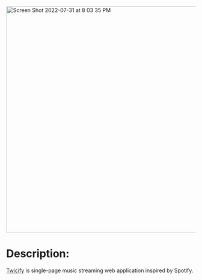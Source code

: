 <img width="600" alt="Screen Shot 2022-07-31 at 8 03 35 PM" src="https://user-images.githubusercontent.com/38708266/183091996-2cd4feb9-fd2d-41b5-8752-4b58e1665a5c.png"> 

# Description: 

 <a href="https://github.com/MichaelNgCen/Twicify" target=”_blank”>Twicify</a> is single-page music streaming web application inspired by Spotify.
 
 
 
